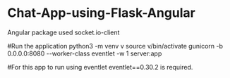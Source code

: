 # Chat-App-using-Flask-Angular
Angular package used
 socket.io-client

#Run the application
    python3 -m venv v
    source v/bin/activate
    gunicorn -b 0.0.0.0:8080 --worker-class eventlet -w 1 server:app

#For this app to run using eventlet eventlet==0.30.2 is required.